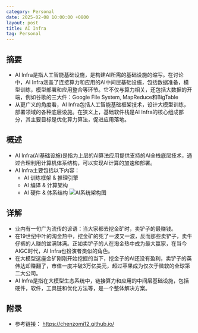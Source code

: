 ```yaml
---
category: Personal
date: 2025-02-08 10:00:00 +0800
layout: post
title: AI Infra
tag: Personal
---
```

## 摘要

+ AI Infra是指人工智能基础设施，是构建AI所需的基础设施的缩写。在讨论中，AI Infra涵盖了连接算力和应用的AI中间层基础设施，包括数据准备，模型训练，模型部署和应用整合等环节。它不仅与算力相关，还包括大数据的开端，例如谷歌的三大件：Google File System, MapReduce和BigTable
+ 从更广义的角度看，AI Infra包括人工智能基础框架技术，设计大模型训练，部署领域的各种底层设施。在狭义上，基础软件栈是AI Infra的核心组成部分，其主要目标是优化算力算法，促进应用落地。
<!--more-->

## 概述

+ AI Infra(AI基础设施)是指为上层的AI算法应用提供支持的AI全栈底层技术，通过合理利用计算机体系结构，可以实现AI计算的加速和部署。
+ AI Infra主要包括以下内容：
  + AI 训练框架 & 推理引擎
  + AI 编译 & 计算架构
  + AI 硬件 & 体系结构
![AI系统架构图](/images/AI/AI系统架构图.png)

## 详解

+ 业内有一句广为流传的谚语：当大家都去挖金矿时，卖铲子的最赚钱。
+ 在19世纪中叶的淘金热中，挖金矿的死了一波又一波，反而那些卖铲子，卖牛仔裤的人赚的盆满钵满。正如卖铲子的人在淘金热中成为最大赢家，在当今AIGC时代，AI Infra也扮演者类似的角色。
+ 在大模型这座金矿刚刚开始挖掘的当下，挖金子的AI还没有盈利，卖铲子的英伟达却赚翻了，市值一度冲破3万亿美元，超过苹果成为仅次于微软的全球第二大公司。
+ AI Infra是指在大模型生态系统中，链接算力和应用的中间层基础设施，包括硬件，软件，工具链和优化方法等，是一个整体解决方案。

## 附录

+ 参考链接： https://chenzomi12.github.io/